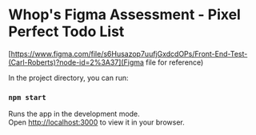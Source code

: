 # Whop's Figma Assessment - Pixel Perfect Todo List

[https://www.figma.com/file/s6Husazop7uufjGxdcdOPs/Front-End-Test-(Carl-Roberts)?node-id=2%3A37](Figma file for reference)

In the project directory, you can run:

### `npm start`

Runs the app in the development mode.\
Open [http://localhost:3000](http://localhost:3000) to view it in your browser.
